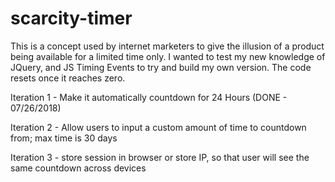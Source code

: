 # scarcity-timer
This is a concept used by internet marketers to give the illusion of a product being available for a limited time only. I wanted to test my new knowledge of JQuery, and JS Timing Events to try and build my own version. The code resets once it reaches zero.

Iteration 1 - Make it automatically countdown for 24 Hours (DONE - 07/26/2018)

Iteration 2 - Allow users to input a custom amount of time to countdown from; max time is 30 days

Iteration 3 - store session in browser or store IP, so that user will see the same countdown across devices
